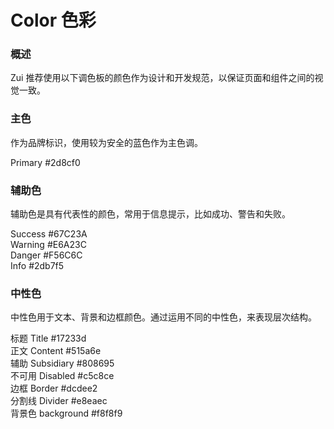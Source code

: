 # Color 色彩

### 概述

Zui 推荐使用以下调色板的颜色作为设计和开发规范，以保证页面和组件之间的视觉一致。

### 主色

作为品牌标识，使用较为安全的蓝色作为主色调。

<div class="zui-color-flex">
  <div class="color-item primary">
    <span class="color-title">Primary</span>
    <span>#2d8cf0</span>
  </div>
</div>

### 辅助色

辅助色是具有代表性的颜色，常用于信息提示，比如成功、警告和失败。

<div class="zui-color-flex">
  <div class="color-item success">
    <span class="color-title">Success</span>
    <span>#67C23A</span>
  </div>
  <div class="color-item warning">
    <span class="color-title">Warning</span>
    <span>#E6A23C</span>
  </div>
  <div class="color-item danger">
    <span class="color-title">Danger</span>
    <span>#F56C6C</span>
  </div>
  <div class="color-item info">
    <span class="color-title">Info</span>
    <span>#2db7f5</span>
  </div>
</div>

### 中性色

中性色用于文本、背景和边框颜色。通过运用不同的中性色，来表现层次结构。

<div class="zui-color-flex">
  <div class="color-item title">
    <span class="color-title">标题 Title</span>
    <span>#17233d</span>
  </div>
  <div class="color-item content">
    <span class="color-title">正文 Content</span>
    <span>#515a6e</span>
  </div>
  <div class="color-item subsidiary">
    <span class="color-title">辅助 Subsidiary</span>
    <span>#808695</span>
  </div>
  <div class="color-item disabled">
    <span class="color-title">不可用 Disabled</span>
    <span>#c5c8ce</span>
  </div>
  <div class="color-item border">
    <span class="color-title">边框 Border</span>
    <span>#dcdee2</span>
  </div>
  <div class="color-item divider">
    <span class="color-title">分割线 Divider</span>
    <span>#e8eaec</span>
  </div>
  <div class="color-item background">
    <span class="color-title">背景色 background</span>
    <span>#f8f8f9</span>
  </div>
</div>